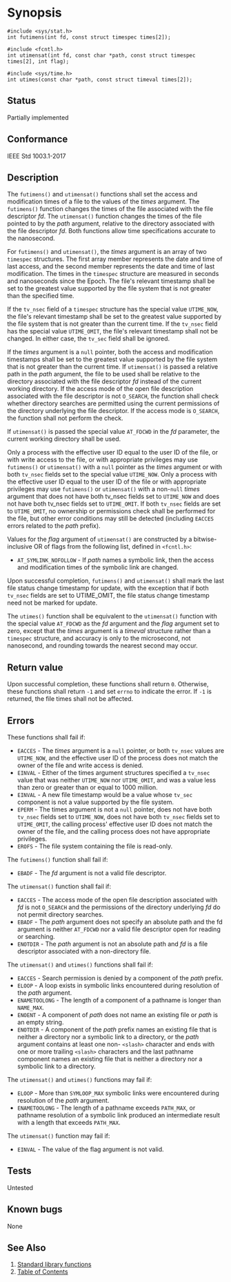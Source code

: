 <!-- Documentation template to fill -->
# Synopsis 

`#include <sys/stat.h>`</br>
`int futimens(int fd, const struct timespec times[2]);`

`#include <fcntl.h>`</br>
`int utimensat(int fd, const char *path, const struct timespec times[2], int flag);`

`#include <sys/time.h>`</br>
`int utimes(const char *path, const struct timeval times[2]);`

<!-- #MUST_BE: check status according to implementation -->
## Status

Partially implemented

<!-- #MUST_BE: if function shall be posix compliant print the standard signature  -->
## Conformance

IEEE Std 1003.1-2017 

<!-- #MUST_BE: update description from opengroup AND READ IT and check if it matches  -->
## Description 

The `futimens()` and `utimensat()` functions shall set the access and modification times of a file to the values of the _times_ argument. The `futimens()` function changes the times of the file associated with the file descriptor _fd_. The `utimensat()` function changes the times of the file pointed to by the _path_ argument, relative to the directory associated with the file descriptor _fd_. Both functions allow time specifications accurate to the nanosecond.

For `futimens()` and `utimensat()`, the _times_ argument is an array of two `timespec` structures. The first array member represents the date and time of last access, and the second member represents the date and time of last modification. The times in the `timespec` structure are measured in seconds and nanoseconds since the Epoch. The file's relevant timestamp shall be set to the greatest value supported by the file system that is not greater than the specified time.

If the `tv_nsec` field of a `timespec` structure has the special value `UTIME_NOW`, the file's relevant timestamp shall be set to the greatest value supported by the file system that is not greater than the current time. If the `tv_nsec` field has the special value `UTIME_OMIT`, the file's relevant timestamp shall not be changed. In either case, the `tv_sec` field shall be ignored.

If the _times_ argument is a `null` pointer, both the access and modification timestamps shall be set to the greatest value supported by the file system that is not greater than the current time. If `utimensat()` is passed a relative path in the _path_ argument, the file to be used shall be relative to the directory associated with the file descriptor _fd_ instead of the current working directory. If the access mode of the open file description associated with the file descriptor is not `O_SEARCH`, the function shall check whether directory searches are permitted using the current permissions of the directory underlying the file descriptor. If the access mode is `O_SEARCH`, the function shall not perform the check.

If `utimensat()` is passed the special value `AT_FDCWD` in the _fd_ parameter, the current working directory shall be used.

Only a process with the effective user ID equal to the user ID of the file, or with write access to the file, or with appropriate privileges may use `futimens()` or `utimensat()` with a `null` pointer as the _times_ argument or with both `tv_nsec` fields set to the special value `UTIME_NOW`. Only a process with the effective user ID equal to the user ID of the file or with appropriate privileges may use `futimens()` or `utimensat()` with a non-`null` _times_ argument that does not have both tv_nsec fields set to `UTIME_NOW` and does not have both tv_nsec fields set to `UTIME_OMIT`. If both `tv_nsec` fields are set to `UTIME_OMIT`, no ownership or permissions check shall be performed for the file, but other error conditions may still be detected (including `EACCES` errors related to the _path_ prefix).

Values for the _flag_ argument of `utimensat()` are constructed by a bitwise-inclusive OR of flags from the following list, defined in `<fcntl.h>`:

 * `AT_SYMLINK_NOFOLLOW` - If _path_ names a symbolic link, then the access and modification times of the symbolic link are changed.


Upon successful completion, `futimens()` and `utimensat()` shall mark the last file status change timestamp for update, with the exception that if both `tv_nsec` fields are set to UTIME_OMIT, the file status change timestamp need not be marked for update.

The `utimes()` function shall be equivalent to the `utimensat()` function with the special value `AT_FDCWD` as the _fd_ argument and the _flag_ argument set to zero, except that the _times_ argument is a _timeval_ structure rather than a `timespec` structure, and accuracy is only to the microsecond, not nanosecond, and rounding towards the nearest second may occur.


## Return value

Upon successful completion, these functions shall return `0`. Otherwise, these functions shall return `-1` and set `errno` to indicate the error. If `-1` is returned, the file times shall not be affected.

<!-- #MUST_BE: check what errors can cause the function to fail  -->
## Errors

These functions shall fail if:

* `EACCES` - The _times_ argument is a `null` pointer, or both `tv_nsec` values are `UTIME_NOW`, and the effective user ID of the process does not match the owner of the file and write access is denied.
* `EINVAL` - Either of the times argument structures specified a `tv_nsec` value that was neither `UTIME_NOW` nor `UTIME_OMIT`, and was a value less than zero or greater than or equal to 1000 million.
* `EINVAL` - A new file timestamp would be a value whose `tv_sec` component is not a value supported by the file system.
* `EPERM` - The times argument is not a `null` pointer, does not have both `tv_nsec` fields set to `UTIME_NOW`, does not have both `tv_nsec` fields set to `UTIME_OMIT`, the calling process' effective user ID does not match the owner of the file, and the calling process does not have appropriate privileges.
* `EROFS` - The file system containing the file is read-only.

The `futimens()` function shall fail if:

* `EBADF` - The _fd_ argument is not a valid file descriptor.

The `utimensat()` function shall fail if:

* `EACCES` - The access mode of the open file description associated with _fd_ is not `O_SEARCH` and the permissions of the directory underlying _fd_ do not permit directory searches.
* `EBADF` - The _path_ argument does not specify an absolute path and the fd argument is neither `AT_FDCWD` nor a valid file descriptor open for reading or searching.
* `ENOTDIR` - The _path_ argument is not an absolute path and _fd_ is a file descriptor associated with a non-directory file.

The `utimensat()` and `utimes()` functions shall fail if:

* `EACCES` - Search permission is denied by a component of the _path_ prefix.
* `ELOOP` - A loop exists in symbolic links encountered during resolution of the _path_ argument.
* `ENAMETOOLONG` - The length of a component of a pathname is longer than `NAME_MAX`.
* `ENOENT` - A component of _path_ does not name an existing file or _path_ is an empty string.
* `ENOTDIR` - A component of the _path_ prefix names an existing file that is neither a directory nor a symbolic link to a directory, or the _path_ argument contains at least one non- `<slash>` character and ends with one or more trailing `<slash>` characters and the last pathname component names an existing file that is neither a directory nor a symbolic link to a directory.

The `utimensat()` and `utimes()` functions may fail if:

* `ELOOP` - More than `SYMLOOP_MAX` symbolic links were encountered during resolution of the _path_ argument.
* `ENAMETOOLONG` - The length of a pathname exceeds `PATH_MAX`, or pathname resolution of a symbolic link produced an intermediate result with a length that exceeds `PATH_MAX`.

The `utimensat()` function may fail if:
* `EINVAL` - The value of the flag argument is not valid.

<!-- #MUST_BE: function by default shall be untested, when tested there should be a link to test location and test command for ia32 test runner  -->
## Tests

Untested 

<!-- #MUST_BE: check for pending issues in  -->
## Known bugs 

None

## See Also

1. [Standard library functions](../README.md)
2. [Table of Contents](../../../README.md)